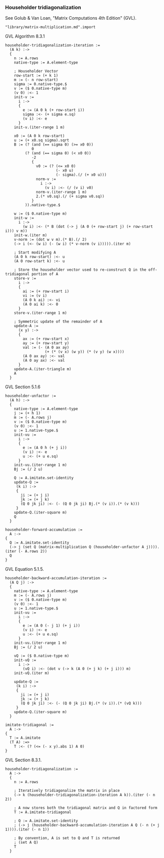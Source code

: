 ### Householder tridiagonalization
See Golub & Van Loan, "Matrix Computations 4th Edition" (GVL).

    "library/matrix-multiplication.md".import

GVL Algorithm 8.3.1

    householder-tridiagonalization-iteration :=
      (A k) :->
      {
        n := A.rows
        native-type := A.element-type

        ; Householder Vector
        row-start := (+ k 1)
        m := (- n row-start)
        sigma := 0.native-type.$
        v := ($ 0.native-type m)
        (v 0) :<- 1
        init-v :=
          i :->
          {
            e := (A 0 k (+ row-start i))
            sigma :<- (+ sigma e.sq)
            (v i) :<- e
          }
        init-v.(iter-range 1 m)

        x0 := (A 0 k row-start)
        u := (+ x0.sq sigma).sqrt
        B := (? (and (== sigma 0) (>= x0 0))
                0
             (? (and (== sigma 0) (< x0 0))
                -2
                {
                  v0 := (? (<= x0 0)
                           (- x0 u)
                           (- sigma).(/ (+ x0 u)))
                  norm-v :=
                    i :->
                      (v i) :<- (/ (v i) v0)
                  norm-v.(iter-range 1 m)
                  2.(* v0.sq).(/ (+ sigma v0.sq))
                }
             )).native-type.$

        w := ($ 0.native-type m)
        init-w :=
          i :->
            (w i) :<- (* B (dot (-> j (A 0 (+ row-start j) (+ row-start i))) v m))
        init-w.(iter m)
        v-norm := (dot w v m).(* B).(/ 2)
        (-> i (<- (w i) (- (w i) (* v-norm (v i))))).(iter m)

        ; Start modifying A
        (A 0 k row-start) :<- u
        (A 0 row-start k) :<- u

        ; Store the householder vector used to re-construct Q in the off-tridiagonal portion of A
        store-v :=
          i :->
          {
            ai := (+ row-start i)
            vi := (v i)
            (A 0 k ai) :<- vi
            (A 0 ai k) :<- 0
          }
        store-v.(iter-range 1 m)

        ; Symmetric update of the remainder of A
        update-A :=
          (x y) :->
          {
            ax := (+ row-start x)
            ay := (+ row-start y)
            val := (- (A 0 ax ay)
                      (+ (* (v x) (w y)) (* (v y) (w x))))
            (A 0 ax ay) :<- val
            (A 0 ay ax) :<- val
          }
        update-A.(iter-triangle m)
        A
      }

GVL Section 5.1.6

    householder-unfactor :=
      (A h) :->
      {
        native-type := A.element-type
        j := (+ h 1)
        m := (- A.rows j)
        v := ($ 0.native-type m)
        (v 0) :<- 1
        u := 1.native-type.$
        init-vu :=
          i :->
          {
            e := (A 0 h (+ j i))
            (v i) :<- e
            u :<- (+ u e.sq)
          }
        init-vu.(iter-range 1 m)
        Bj := (/ 2 u)

        Q := A.imitate.set-identity
        update-Q :=
         (k i) :->
         {
           ji := (+ j i)
           jk := (+ j k)
           (Q 0 jk ji) :<- (- (Q 0 jk ji) Bj.(* (v i)).(* (v k)))
         }
        update-Q.(iter-square m)
        Q
      }

    householder-forward-accumulation :=
      A :->
    {
      Q := A.imitate.set-identity
      (-> j (set Q (matrix-multiplication Q (householder-unfactor A j)))).(iter (- A.rows 2))
      Q
    }

GVL Equation 5.1.5.

    householder-backward-accumulation-iteration :=
      (A Q j) :->
      {
        native-type := A.element-type
        m := (- A.rows j)
        v := ($ 0.native-type m)
        (v 0) :<- 1
        u := 1.native-type.$
        init-vu :=
          i :->
          {
            e := (A 0 (- j 1) (+ j i))
            (v i) :<- e
            u :<- (+ u e.sq)
          }
        init-vu.(iter-range 1 m)
        Bj := (/ 2 u)

        vQ := ($ 0.native-type m)
        init-vQ :=
          i :->
            (vQ i) :<- (dot v (-> k (A 0 (+ j k) (+ j i))) m)
        init-vQ.(iter m)

        update-Q :=
         (k i) :->
         {
           ji := (+ j i)
           jk := (+ j k)
           (Q 0 jk ji) :<- (- (Q 0 jk ji) Bj.(* (v i)).(* (vQ k)))
         }
        update-Q.(iter-square m)
      }

    imitate-tridiagonal :=
      A :->
    {
      T := A.imitate
      (T A) :=>
        T :<- (? (<= (- x y).abs 1) A 0)
    }

GVL Section 8.3.1.

    householder-tridiagonalization :=
      A :->
      {
        n := A.rows

        ; Iteratively tridiagonalize the matrix in place
        (-> k (householder-tridiagonalization-iteration A k)).(iter (- n 2))

        ; A now stores both the tridiagonal matrix and Q in factored form
        T := A.imitate-tridiagonal

        ; Q := A.imitate.set-identity
        ; (-> j (householder-backward-accumulation-iteration A Q (- n (+ j 1)))).(iter (- n 1))

        ; By convention, A is set to Q and T is returned
        ; (set A Q)
        T
      }
